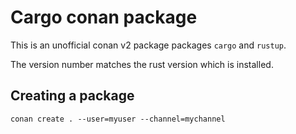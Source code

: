 # Cargo conan package

This is an unofficial conan v2 package packages `cargo` and `rustup`.

The version number matches the rust version which is installed.

## Creating a package

```
conan create . --user=myuser --channel=mychannel
```
